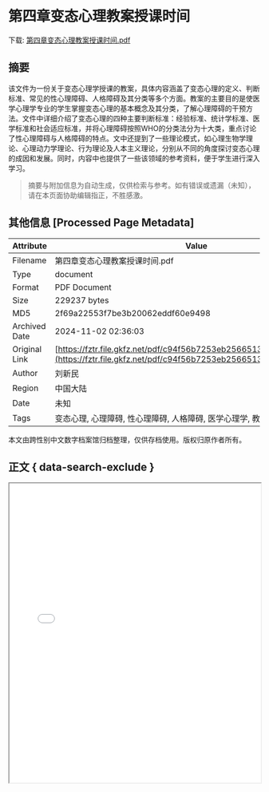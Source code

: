 # 第四章变态心理教案授课时间

<!-- tcd_download_link -->
下载: <a href="../第四章变态心理教案授课时间.pdf" download>第四章变态心理教案授课时间.pdf</a>
<!-- tcd_download_link_end -->

## 摘要

<!-- tcd_abstract -->
该文件为一份关于变态心理学授课的教案，具体内容涵盖了变态心理的定义、判断标准、常见的性心理障碍、人格障碍及其分类等多个方面。教案的主要目的是使医学心理学专业的学生掌握变态心理的基本概念及其分类，了解心理障碍的干预方法。文件中详细介绍了变态心理的四种主要判断标准：经验标准、统计学标准、医学标准和社会适应标准，并将心理障碍按照WHO的分类法分为十大类，重点讨论了性心理障碍与人格障碍的特点。文中还提到了一些理论模式，如心理生物学理论、心理动力学理论、行为理论及人本主义理论，分别从不同的角度探讨变态心理的成因和发展。同时，内容中也提供了一些该领域的参考资料，便于学生进行深入学习。

<!-- tcd_abstract_end -->

> 摘要与附加信息为自动生成，仅供检索与参考。如有错误或遗漏（未知），请在本页面协助编辑指正，不胜感激。

## 其他信息 [Processed Page Metadata]

| Attribute       | Value                                  |
|-----------------|----------------------------------------|
| Filename        | 第四章变态心理教案授课时间.pdf                             |
| Type            | document                                 |
| Format          | PDF Document                               |
| Size            | 229237 bytes                           |
| MD5             | 2f69a22553f7be3b20062eddf60e9498                                  |
| Archived Date   | 2024-11-02 02:36:03                             |
| Original Link   | [https://fztr.file.gkfz.net/pdf/c94f56b7253eb2566513f8e56b2dc4c3.pdf](https://fztr.file.gkfz.net/pdf/c94f56b7253eb2566513f8e56b2dc4c3.pdf)                         |
| Author          | 刘新民                               |
| Region          | 中国大陆                               |
| Date            | 未知                                 |
| Tags            | 变态心理, 心理障碍, 性心理障碍, 人格障碍, 医学心理学, 教案, 心理学教学                                 |

本文由跨性别中文数字档案馆归档整理，仅供存档使用。版权归原作者所有。


## 正文 { data-search-exclude }

<!-- tcd_main_text -->
<iframe src="../第四章变态心理教案授课时间.pdf" width="100%" height="600px">
    <p>无法显示PDF，请下载查看。</p>
</iframe>
<!-- tcd_main_text_end -->

